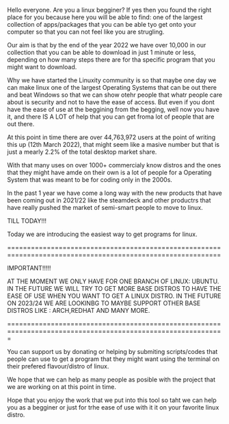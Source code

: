 Hello everyone.
Are you a linux begginer?
If yes then you found the right place for you because here you will be able to find:
one of the largest collection of apps/packages that you can be able tyo get onto your computer so that you can not feel like you are strugling.

Our aim is that by the end of the year 2022 we have over 10,000 in our collection that you can be able to download in just 1 minute or less, depending on how many steps there are for tha specific program that you might want to download.

Why we have started the Linuxity community is so that maybe one day we can make linux one of the largest Operating Systems that can be out there and beat Windows so that we can show otehr people that whatr people care about is security and not to have the ease of access.
But even if you dont have the ease of use at the beggining from the begging, well now you have it, and there IS A LOT of help that you can get froma  lot of people that are out there.

At this point in time there are over 44,763,972 users at the point of writing this up (12th March 2022), that might seem like a masive number but that is just a mearly 2.2% of the total desktop market share.

With that many uses on over 1000+ commercialy know distros and the ones that they might have amde on their own is a lot of people for a Operating System that was meant to be for coding only in the 2000s.

In the past 1 year we have come a long way with the new products that have been coming out in 2021/22 like the steamdeck and other productrs that have really pushed the market of semi-smart people to move to linux.

TILL TODAY!!!

Today we are introducing the easiest way to get programs for linux.

============================================================================================================

IMPORTANT!!!!!

AT THE MOMENT WE ONLY HAVE FOR ONE BRANCH OF LINUX: UBUNTU. IN THE FUTURE WE WILL TRY TO GET MORE BASE DISTROS TO HAVE THE EASE OF USE WHEN YOU WANT TO GET A LINUX DISTRO.
IN THE FUTURE ON 2023/24 WE ARE LOOKINBG TO MAYBE SUPPORT OTHER BASE DISTROS LIKE : ARCH,REDHAT AND MANY MORE.

=============================================================================================================

You can support us by donating or helping by submiting scripts/codes that people can use to get a program that they might want using the terminal on their prefered flavour/distro of linux.

We hope that we can help as many people as posible with the project that we are working on at this point in time.

Hope that you enjoy the work that we put into this tool so taht we can help you as a begginer or just for trhe ease of use with it it on your favorite linux distro.
